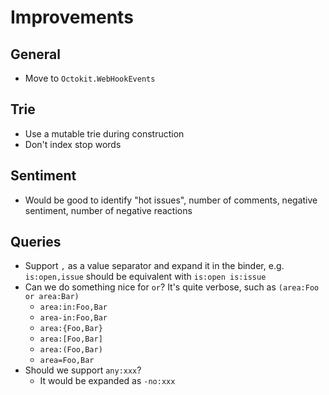 # Improvements

## General

- Move to `Octokit.WebHookEvents`

## Trie

- Use a mutable trie during construction
- Don't index stop words

## Sentiment

- Would be good to identify "hot issues", number of comments, negative
  sentiment, number of negative reactions

## Queries

- Support `,` as a value separator and expand it in the binder, e.g.
  `is:open,issue` should be equivalent with `is:open is:issue`
- Can we do something nice for `or`? It's quite verbose, such as
  `(area:Foo or area:Bar)`
    - `area:in:Foo,Bar`
    - `area-in:Foo,Bar`
    - `area:{Foo,Bar}`
    - `area:[Foo,Bar]`
    - `area:(Foo,Bar)`
    - `area=Foo,Bar`
- Should we support `any:xxx`?
    - It would be expanded as `-no:xxx`